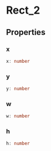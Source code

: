 # Rect_2



## Properties

### x

```ts
x: number
```



### y

```ts
y: number
```



### w

```ts
w: number
```



### h

```ts
h: number
```



